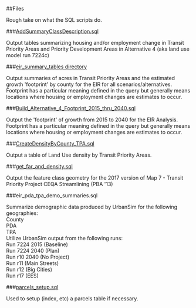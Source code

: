 ##Files

Rough take on what the SQL scripts do.  

###[AddSummaryClassDescription.sql](https://github.com/MetropolitanTransportationCommission/UrbanSim_Spatial_Analysis/blob/master/sql/AddSummaryClassDescription.sql)   

Output tables summarizing housing and/or employment change in Transit Priority Areas and Priority Development Areas in Alternative 4 (aka land use model run 7224c)

###[eir_summary_tables directory](https://github.com/MetropolitanTransportationCommission/UrbanSim_Spatial_Analysis/tree/master/sql/eir_summary_tables)

Output summaries of acres in Transit Priority Areas and the estimated growth 'footprint' by county for the EIR for all scenarios/alternatives. Footprint has a particular meaning defined in the query but generally means locations where housing or employment changes are estimates to occur.   

###[Build_Alternative_4_Footprint_2015_thru_2040.sql](https://github.com/MetropolitanTransportationCommission/UrbanSim_Spatial_Analysis/blob/master/sql/Build_Alternative_4_Footprint_2015_thru_2040.sql)  

Output the 'footprint' of growth from 2015 to 2040 for the EIR Analysis.  Footprint has a particular meaning defined in the query but generally means locations where housing or employment changes are estimates to occur. 

###[CreateDensityByCounty_TPA.sql](https://github.com/MetropolitanTransportationCommission/UrbanSim_Spatial_Analysis/blob/master/sql/CreateDensityByCounty_TPA.sql)  

Output a table of Land Use density by Transit Priority Areas.  

###[get_far_and_density.sql](https://github.com/MetropolitanTransportationCommission/UrbanSim_Spatial_Analysis/blob/master/sql/get_far_and_density.sql) 

Output the feature class geometry for the 2017 version of Map 7 - Transit Priority Project CEQA Streamlining (PBA '13)   

###eir_pda_tpa_demo_summaries.sql  
 
Summarize demographic data produced by UrbanSim for the following geographies:  
	County  
	PDA   
	TPA   
Utilize UrbanSim output from the following runs:   
	Run 7224 2015 (Baseline)    
	Run 7224 2040 (Plan)   
	Run r10 2040 (No Project)   
	Run r11 (Main Streets)   
	Run r12 (Big Cities)  
	Run r17 (EES)  

###[parcels_setup.sql](https://github.com/MetropolitanTransportationCommission/UrbanSim_Spatial_Analysis/blob/master/sql/parcels_setup.sql) 

Used to setup (index, etc) a parcels table if necessary.
  

